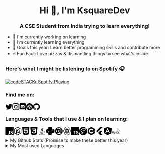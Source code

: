 <h1 align="center">Hi 👋, I'm KsquareDev</h1>
<h3 align="center">A CSE Student from India trying to learn everything!</h3>


* 🔭 I'm currently working on learning
* 🌱 I’m currently learning everything
* 🥅 Goals this year: Learn better programming skills and contribute more
* ⚡ Fun Fact: Love pizzas & dismantling things to see what's inside

<h3>Here's what I might be listening to on Spotify 🎧</h3>


[<img src="https://now-playing-codestackr.vercel.app/api/spotify-playing" alt="codeSTACKr Spotify Playing" width="350" />](https://open.spotify.com/user/swyqyimdc12jajde4vpw2x1b)


<h3>Find me on:</h3>

[<img align="left" alt="KsquareDev Twitter" width="22px" src="./icons/twitter.svg" />](https://twitter.com/itsksquaredev)
[<img align="left" alt="KsquareDev Instagram" width="22px" src="./icons/instagram.svg" />](https://www.instagram.com/ig_ksquare/)
[<img align="left" alt="KsquareDev Discord" width="22px" src="./icons/discord.svg" />](https://discord.gg/fKaA96B)
[<img align="left" alt="KsquareDev CodePen" width="22px" src="./icons/codepen.svg" />](https://codepen.io/itsksquaredev)
[<img align="left" alt="KsquareDev GitHub" width="22px" src="./icons/github.svg" />](https://github.com/itsksquaredev)
</br>


<h3>Languages & Tools that I use & I plan on learning:</h3>

<img align="left" alt="Visual Studio Code" width="26px" src="./icons/javascript.svg" />
<img align="left" alt="Visual Studio Code" width="26px" src="./icons/node-dot-js.svg" />
<img align="left" alt="Visual Studio Code" width="26px" src="./icons/html5.svg" />
<img align="left" alt="Visual Studio Code" width="26px" src="./icons/css3.svg" />
<img align="left" alt="Visual Studio Code" width="26px" src="./icons/java.svg" />
<img align="left" alt="Visual Studio Code" width="26px" src="./icons/python.svg" />
<img align="left" alt="Visual Studio Code" width="26px" src="./icons/rust.svg" />
<img align="left" alt="Visual Studio Code" width="26px" src="./icons/react.svg" />
<img align="left" alt="Visual Studio Code" width="26px" src="./icons/typescript.svg" />
<img align="left" alt="Visual Studio Code" width="26px" src="./icons/sass.svg" />
<img align="left" alt="Visual Studio Code" width="26px" src="./icons/cplusplus.svg" />
<img align="left" alt="Visual Studio Code" width="26px" src="./icons/flutter.svg" />
<img align="left" alt="Visual Studio Code" width="26px" src="./icons/angular.svg" />
<img align="left" alt="Visual Studio Code" width="26px" src="./icons/mysql.svg" />
</br>
</br>

<details>
  <summary>My Github Stats (Promise to make these better this year)</summary>
  <img align="left" alt="KsquareDev's Github Stats" src="https://github-readme-stats.vercel.app/api?username=itsksquaredev&show_icons=true&hide_border=true&theme=dark&include_all_commits=true&count_private=true&hide_title=true" />
</details>

<details>
  <summary>My Most used Languages</summary>
  <img align="left" alt="KsquareDev's Top Used languages" src="https://github-readme-stats.vercel.app/api/top-langs/?username=itsksquaredev&layout=compact" />
</details>
